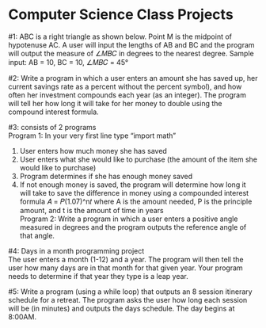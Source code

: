 # Computer Science Class Projects

#1: ABC is a right triangle as shown below. Point M is the midpoint of hypotenuse AC. A user will input the
lengths of AB and BC and the program will output the measure of ∠𝑀𝐵𝐶 in degrees to the nearest degree.
Sample input: AB = 10, BC = 10, ∠𝑀𝐵𝐶 = 45°

#2: Write a program in which a user enters an amount she has saved up, her current savings rate as a percent
without the percent symbol), and how often her investment compounds each year (as an integer). The program
will tell her how long it will take for her money to double using the compound interest formula.

#3: consists of 2 programs <br>
Program 1: In your very first line type “import math” <br>
1. User enters how much money she has saved <br>
2. User enters what she would like to purchase (the amount of the item she would like to purchase) <br>
3. Program determines if she has enough money saved <br>
4. If not enough money is saved, the program will determine how long it will take to save the difference in
money using a compounded interest formula 𝐴 = 𝑃(1.07)^n𝑡 where A is the amount needed, P is the principle
amount, and t is the amount of time in years <br>
Program 2: Write a program in which a user enters a positive angle measured in degrees and the program outputs the
reference angle of that angle.

#4: Days in a month programming project <br>
The user enters a month (1-12) and a year. The program will then tell the user how many days are 
in that month for that given year. Your program needs to determine if that year they type is a leap year.

#5: Write a program (using a while loop) that outputs an 8 session itinerary schedule for a retreat. 
The program asks the user how long each session will be (in minutes) and outputs the days schedule.
The day begins at 8:00AM. 
